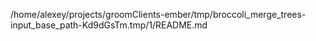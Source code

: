 /home/alexey/projects/groomClients-ember/tmp/broccoli_merge_trees-input_base_path-Kd9dGsTm.tmp/1/README.md